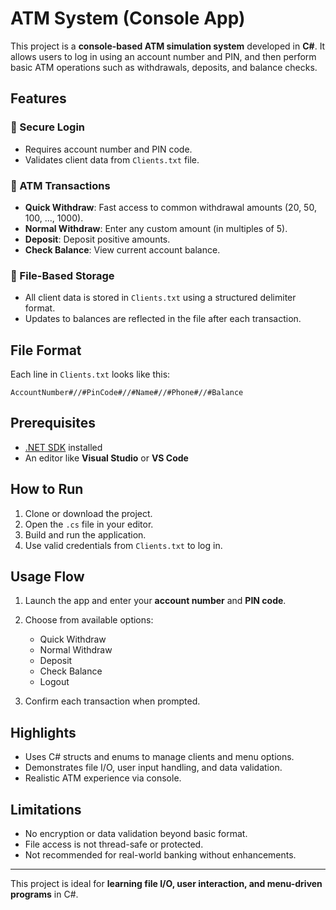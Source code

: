 # ATM System (Console App)

This project is a **console-based ATM simulation system** developed in **C#**. It allows users to log in using an account number and PIN, and then perform basic ATM operations such as withdrawals, deposits, and balance checks.

## Features

### 🔐 Secure Login

* Requires account number and PIN code.
* Validates client data from `Clients.txt` file.

### 💸 ATM Transactions

* **Quick Withdraw**: Fast access to common withdrawal amounts (20, 50, 100, ..., 1000).
* **Normal Withdraw**: Enter any custom amount (in multiples of 5).
* **Deposit**: Deposit positive amounts.
* **Check Balance**: View current account balance.

### 📁 File-Based Storage

* All client data is stored in `Clients.txt` using a structured delimiter format.
* Updates to balances are reflected in the file after each transaction.

## File Format

Each line in `Clients.txt` looks like this:

```
AccountNumber#//#PinCode#//#Name#//#Phone#//#Balance
```

## Prerequisites

* [.NET SDK](https://dotnet.microsoft.com/download) installed
* An editor like **Visual Studio** or **VS Code**

## How to Run

1. Clone or download the project.
2. Open the `.cs` file in your editor.
3. Build and run the application.
4. Use valid credentials from `Clients.txt` to log in.

## Usage Flow

1. Launch the app and enter your **account number** and **PIN code**.
2. Choose from available options:

   * Quick Withdraw
   * Normal Withdraw
   * Deposit
   * Check Balance
   * Logout
3. Confirm each transaction when prompted.

## Highlights

* Uses C# structs and enums to manage clients and menu options.
* Demonstrates file I/O, user input handling, and data validation.
* Realistic ATM experience via console.

## Limitations

* No encryption or data validation beyond basic format.
* File access is not thread-safe or protected.
* Not recommended for real-world banking without enhancements.

---

This project is ideal for **learning file I/O, user interaction, and menu-driven programs** in C#.

